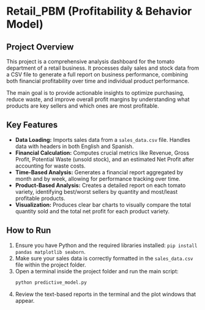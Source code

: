 # Retail_PBM (Profitability & Behavior Model)

## Project Overview

This project is a comprehensive analysis dashboard for the tomato department of a retail business. It processes daily sales and stock data from a CSV file to generate a full report on business performance, combining both financial profitability over time and individual product performance.

The main goal is to provide actionable insights to optimize purchasing, reduce waste, and improve overall profit margins by understanding what products are key sellers and which ones are most profitable.

## Key Features

- **Data Loading:** Imports sales data from a `sales_data.csv` file. Handles data with headers in both English and Spanish.
- **Financial Calculation:** Computes crucial metrics like Revenue, Gross Profit, Potential Waste (unsold stock), and an estimated Net Profit after accounting for waste costs.
- **Time-Based Analysis:** Generates a financial report aggregated by month and by week, allowing for performance tracking over time.
- **Product-Based Analysis:** Creates a detailed report on each tomato variety, identifying best/worst sellers by quantity and most/least profitable products.
- **Visualization:** Produces clear bar charts to visually compare the total quantity sold and the total net profit for each product variety.

## How to Run

1.  Ensure you have Python and the required libraries installed: `pip install pandas matplotlib seaborn`.
2.  Make sure your sales data is correctly formatted in the `sales_data.csv` file within the project folder.
3.  Open a terminal inside the project folder and run the main script:
    ```bash
    python predictive_model.py
    ```
4.  Review the text-based reports in the terminal and the plot windows that appear.
